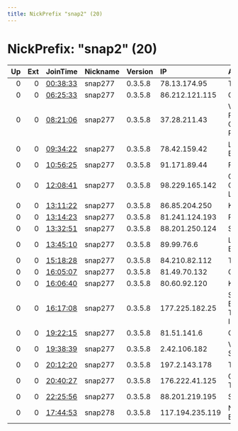 ```yaml
---
title: NickPrefix "snap2" (20)
---
```


# NickPrefix: "snap2" (20)

|   Up |   Ext | JoinTime                                                                                            | Nickname   | Version   | IP              | AS                                       | CC   |   ORp |   Dirp | OS    | Contact   |   eFamMembers |
|-----:|------:|:----------------------------------------------------------------------------------------------------|:-----------|:----------|:----------------|:-----------------------------------------|:-----|------:|-------:|:------|:----------|--------------:|
|    0 |     0 | [00:38:33](https://metrics.torproject.org/rs.html#details/76BCD268BD00D47DFA767EA20DE69B9CA6ED18CC) | snap277    | 0.3.5.8   | 78.13.174.95    | Tiscali SpA                              | it   | 33959 |      0 | Linux | None      |             1 |
|    0 |     0 | [06:25:33](https://metrics.torproject.org/rs.html#details/0F9CA33D3F31AD5A6980F70A62155F19639A421E) | snap277    | 0.3.5.8   | 86.212.121.115  | Orange                                   | fr   | 46715 |      0 | Linux | None      |             1 |
|    0 |     0 | [08:21:06](https://metrics.torproject.org/rs.html#details/794405C5DF841FDB1D1A8421A699B520618A7054) | snap277    | 0.3.5.8   | 37.28.211.43    | Vodafone Portugal - Communicacoes Pessoa | pt   | 33945 |      0 | Linux | None      |             1 |
|    0 |     0 | [09:34:22](https://metrics.torproject.org/rs.html#details/D837E080AAE68996BFA3AA3EB73A6E144FFF7419) | snap277    | 0.3.5.8   | 78.42.159.42    | Liberty Global B.V.                      | de   | 38989 |      0 | Linux | None      |             1 |
|    0 |     0 | [10:56:25](https://metrics.torproject.org/rs.html#details/0888F3E19FFE65EBBF0E8D7C635D02FCE373824C) | snap277    | 0.3.5.8   | 91.171.89.44    | Free SAS                                 | fr   | 44055 |      0 | Linux | None      |             1 |
|    0 |     0 | [12:08:41](https://metrics.torproject.org/rs.html#details/ADB99FE799F1F8FD0095F6F2024DE74811BCE79A) | snap277    | 0.3.5.8   | 98.229.165.142  | Comcast Cable Communications, LLC        | us   | 45457 |      0 | Linux | None      |             1 |
|    0 |     0 | [13:11:22](https://metrics.torproject.org/rs.html#details/CD74764A7628F013C7A06EFFF8784C1D691D56EF) | snap277    | 0.3.5.8   | 86.85.204.250   | KPN B.V.                                 | nl   | 43837 |      0 | Linux | None      |             1 |
|    0 |     0 | [13:14:23](https://metrics.torproject.org/rs.html#details/ADD51CA2882E5D684004C69CB3D45BF60DCB85F5) | snap277    | 0.3.5.8   | 81.241.124.193  | Proximus NV                              | be   | 34781 |      0 | Linux | None      |             1 |
|    0 |     0 | [13:32:51](https://metrics.torproject.org/rs.html#details/F0EDEC0988676391FB4D5D5CEDEF0675313AB5E7) | snap277    | 0.3.5.8   | 88.201.250.124  | SkyNet Ltd.                              | ru   | 34249 |      0 | Linux | None      |             1 |
|    0 |     0 | [13:45:10](https://metrics.torproject.org/rs.html#details/4EC872F09CA88C2A14200340C44190FF72565E6C) | snap277    | 0.3.5.8   | 89.99.76.6      | Liberty Global B.V.                      | nl   | 35559 |      0 | Linux | None      |             1 |
|    0 |     0 | [15:18:28](https://metrics.torproject.org/rs.html#details/37550810061D26A3346ADD182974F8CDD53FF75A) | snap277    | 0.3.5.8   | 84.210.82.112   | Telia Norge AS                           | no   | 33785 |      0 | Linux | None      |             1 |
|    0 |     0 | [16:05:07](https://metrics.torproject.org/rs.html#details/FEF58C932BFB41B66B9D632BE10325C5AB0A247E) | snap277    | 0.3.5.8   | 81.49.70.132    | Orange                                   | fr   | 44575 |      0 | Linux | None      |             1 |
|    0 |     0 | [16:06:40](https://metrics.torproject.org/rs.html#details/EB52D7FDDFB2EED768C28A59A927D82C54298688) | snap277    | 0.3.5.8   | 80.60.92.120    | KPN B.V.                                 | nl   | 46152 |      0 | Linux | None      |             1 |
|    0 |     0 | [16:17:08](https://metrics.torproject.org/rs.html#details/75B7E9B6653930B72CFE30B67732BB93BE1101C5) | snap277    | 0.3.5.8   | 177.225.182.25  | SERVICIO Y EQUIPO EN TELEFONu00CDA INTE  | mx   | 42117 |      0 | Linux | None      |             1 |
|    0 |     0 | [19:22:15](https://metrics.torproject.org/rs.html#details/BC7B7332515ED2E01E502BC0E074CE69B05CA764) | snap277    | 0.3.5.8   | 81.51.141.6     | Orange                                   | fr   | 33397 |      0 | Linux | None      |             1 |
|    0 |     0 | [19:38:39](https://metrics.torproject.org/rs.html#details/305720F97792B6ACD8C1536CFFCD50B9E15B9278) | snap277    | 0.3.5.8   | 2.42.106.182    | Vodafone Italia S.p.A.                   | it   | 39287 |      0 | Linux | None      |             1 |
|    0 |     0 | [20:12:20](https://metrics.torproject.org/rs.html#details/BE6890B95C02A151EE1E1B8D6D21B02F5B8954D9) | snap277    | 0.3.5.8   | 197.2.143.178   | TOPNET                                   | tn   | 45947 |      0 | Linux | None      |             1 |
|    0 |     0 | [20:40:27](https://metrics.torproject.org/rs.html#details/00132336EC4734DD2B118065C5C0E07D165C5139) | snap277    | 0.3.5.8   | 176.222.41.125  | OPTIMA TELEKOM d.d.                      | hr   | 40087 |      0 | Linux | None      |             1 |
|    0 |     0 | [22:25:56](https://metrics.torproject.org/rs.html#details/FD70AE1D4910B5FC84072108D545E842D5160969) | snap277    | 0.3.5.8   | 88.201.219.195  | SkyNet Ltd.                              | ru   | 41155 |      0 | Linux | None      |             1 |
|    0 |     0 | [17:44:53](https://metrics.torproject.org/rs.html#details/B4B37499C7F554219CBB9A95C24E2BD537530199) | snap278    | 0.3.5.8   | 117.194.235.119 | National Internet Backbone               | in   | 33888 |      0 | Linux | None      |             1 |

